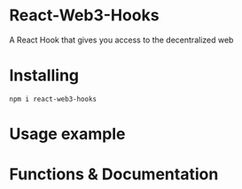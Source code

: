 # React-Web3-Hooks

<p>A React Hook that gives you access to the decentralized web</p>

# Installing
   `npm i react-web3-hooks`

# Usage example

# Functions & Documentation
